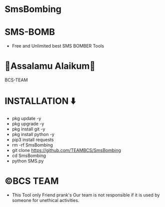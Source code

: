 # SmsBombing

# SMS-BOMB
* Free and Unlimited best SMS BOMBER Tools

# 🖤Assalamu Alaikum🖤
BCS-TEAM


# INSTALLATION ⬇️
* pkg update -y
* pkg upgrade -y
* pkg install git -y
* pkg install python -y
* pip3 install requests
* rm -rf SmsBombing
* git clone https://github.com/TEAMBCS/SmsBombing
* cd SmsBombing
* python SMS.py




# ©️BCS TEAM
* This Tool only Friend prank's Our team is not responsible if it is used by someone for unethical activities.

